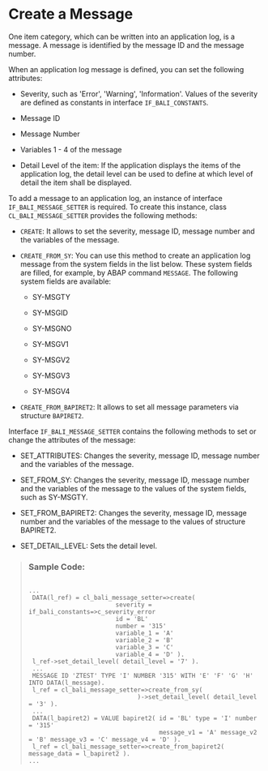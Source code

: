 <!-- loiof6ca36b3f2f04eb5aa1f4b2cd4fe3838 -->

# Create a Message

One item category, which can be written into an application log, is a message. A message is identified by the message ID and the message number.

When an application log message is defined, you can set the following attributes:

-   Severity, such as 'Error', 'Warning', 'Information'. Values of the severity are defined as constants in interface `IF_BALI_CONSTANTS`.

-   Message ID

-   Message Number

-   Variables 1 - 4 of the message

-   Detail Level of the item: If the application displays the items of the application log, the detail level can be used to define at which level of detail the item shall be displayed.


To add a message to an application log, an instance of interface `IF_BALI_MESSAGE_SETTER` is required. To create this instance, class `CL_BALI_MESSAGE_SETTER` provides the following methods:

-   `CREATE`: It allows to set the severity, message ID, message number and the variables of the message.

-   `CREATE_FROM_SY`: You can use this method to create an application log message from the system fields in the list below. These system fields are filled, for example, by ABAP command `MESSAGE`. The following system fields are available:

    -   SY-MSGTY

    -   SY-MSGID

    -   SY-MSGNO

    -   SY-MSGV1

    -   SY-MSGV2

    -   SY-MSGV3

    -   SY-MSGV4


-   `CREATE_FROM_BAPIRET2`: It allows to set all message parameters via structure `BAPIRET2`.


Interface `IF_BALI_MESSAGE_SETTER` contains the following methods to set or change the attributes of the message:

-   SET\_ATTRIBUTES: Changes the severity, message ID, message number and the variables of the message.

-   SET\_FROM\_SY: Changes the severity, message ID, message number and the variables of the message to the values of the system fields, such as SY-MSGTY.

-   SET\_FROM\_BAPIRET2: Changes the severity, message ID, message number and the variables of the message to the values of structure BAPIRET2.

-   SET\_DETAIL\_LEVEL: Sets the detail level.


> ### Sample Code:  
> ```abap
> 
> ...
>  DATA(l_ref) = cl_bali_message_setter=>create(
>                         severity = if_bali_constants=>c_severity_error
>                         id = 'BL'
>                         number = '315'
>                         variable_1 = 'A'
>                         variable_2 = 'B'
>                         variable_3 = 'C'
>                         variable_4 = 'D' ).
>  l_ref->set_detail_level( detail_level = '7' ).
>  ...
>  MESSAGE ID 'ZTEST' TYPE 'I' NUMBER '315' WITH 'E' 'F' 'G' 'H' INTO DATA(l_message).
>  l_ref = cl_bali_message_setter=>create_from_sy(
>                               )->set_detail_level( detail_level = '3' ).
>  ...
>  DATA(l_bapiret2) = VALUE bapiret2( id = 'BL' type = 'I' number = '315'
>                                     message_v1 = 'A' message_v2 = 'B' message_v3 = 'C' message_v4 = 'D' ).
>  l_ref = cl_bali_message_setter=>create_from_bapiret2( message_data = l_bapiret2 ).
> ...
> ```

